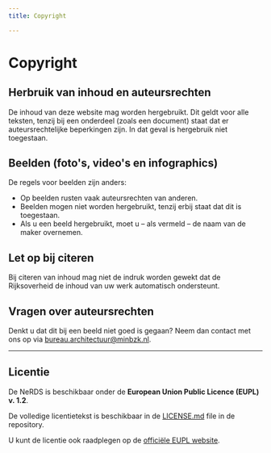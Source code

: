 ```yaml
---
title: Copyright

---
```


# Copyright

## Herbruik van inhoud en auteursrechten

De inhoud van deze website mag worden hergebruikt. Dit geldt voor alle teksten, tenzij bij een onderdeel (zoals een document) staat dat er auteursrechtelijke beperkingen zijn. In dat geval is hergebruik niet toegestaan.

## Beelden (foto's, video's en infographics)

De regels voor beelden zijn anders:

- Op beelden rusten vaak auteursrechten van anderen.
- Beelden mogen niet worden hergebruikt, tenzij erbij staat dat dit is toegestaan.
- Als u een beeld hergebruikt, moet u – als vermeld – de naam van de maker overnemen.

## Let op bij citeren

Bij citeren van inhoud mag niet de indruk worden gewekt dat de Rijksoverheid de inhoud van uw werk automatisch ondersteunt.

## Vragen over auteursrechten

Denkt u dat dit bij een beeld niet goed is gegaan? Neem dan contact met ons op via [bureau.architectuur@minbzk.nl](mailto:bureau.architectuur@minbzk.nl).

---

## Licentie

De NeRDS is beschikbaar onder de **European Union Public Licence (EUPL) v. 1.2**.

De volledige licentietekst is beschikbaar in de [LICENSE.md](https://github.com/MinBZK/NeRDS/blob/main/LICENSE.md) file in de repository.

U kunt de licentie ook raadplegen op de [officiële EUPL website](https://joinup.ec.europa.eu/collection/eupl/eupl-text-eupl-12).
